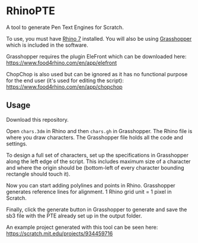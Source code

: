 # RhinoPTE

A tool to generate Pen Text Engines for Scratch.

To use, you must have [Rhino 7](https://www.rhino3d.com/) installed. You will also be using [Grasshopper](https://www.grasshopper3d.com/) which is included in the software.

Grasshopper requires the plugin EleFront which can be downloaded here:
https://www.food4rhino.com/en/app/elefront

ChopChop is also used but can be ignored as it has no functional purpose for the end user (it's used for editing the script):
https://www.food4rhino.com/en/app/chopchop

## Usage
Download this repository. 

Open `chars.3dm` in Rhino and then `chars.gh` in Grasshopper. The Rhino file is where you draw characters. The Grasshopper file holds all the code and settings. 

To design a full set of characters, set up the specifications in Grasshopper along the left edge of the script. This includes maximum size of a character and where the origin should be (bottom-left of every character bounding rectangle should touch it). 

Now you can start adding polylines and points in Rhino. Grasshopper generates reference lines for alignment. 1 Rhino grid unit = 1 pixel in Scratch.

Finally, click the generate button in Grasshopper to generate and save the sb3 file with the PTE already set up in the output folder.

An example project generated with this tool can be seen here: https://scratch.mit.edu/projects/934459716
